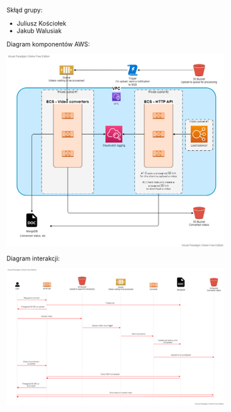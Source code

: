 Skłąd grupy:
- Juliusz Kościołek
- Jakub Walusiak


Diagram komponentów AWS:

![](aws_chart.png)

Diagram interakcji:

![](flow_chart.png)

